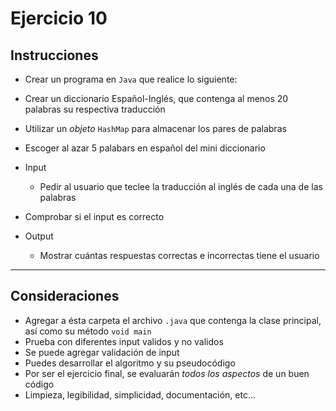# Ejercicio 10

## Instrucciones

- Crear un programa en `Java` que realice lo siguiente:
- Crear un diccionario Español-Inglés, que contenga al menos 20 palabras su respectiva traducción
- Utilizar un *objeto* `HashMap` para almacenar los pares de palabras
- Escoger al azar 5 palabars en español del mini diccionario

- Input
  - Pedir al usuario que teclee la traducción al inglés de cada una de las palabras
- Comprobar si el input es correcto
- Output
  - Mostrar cuántas respuestas correctas e incorrectas tiene el usuario

--- 

## Consideraciones

- Agregar a ésta carpeta el archivo `.java` que contenga la clase principal, así como su método `void main`
- Prueba con diferentes input validos y no validos
- Se puede agregar validación de input
-  Puedes desarrollar el algoritmo y su pseudocódigo
-  Por ser el ejercicio final, se evaluarán *todos los aspectos* de un buen código
  -  Limpieza, legibilidad, simplicidad, documentación, etc...